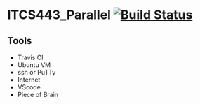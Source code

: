 # ITCS443_Parallel [![Build Status](https://travis-ci.org/SunatP/ITCS443_Parallel.svg?branch=master)](https://travis-ci.org/SunatP/ITCS443_Parallel) 

## Tools
-  Travis CI
-  Ubuntu VM
-  ssh or PuTTy
-  Internet
-  VScode
-  Piece of Brain